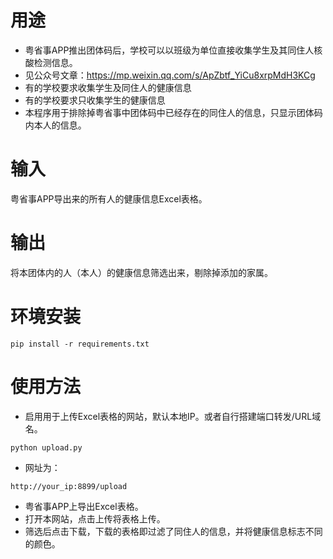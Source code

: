 # 用途
* 粤省事APP推出团体码后，学校可以以班级为单位直接收集学生及其同住人核酸检测信息。
* 见公众号文章：https://mp.weixin.qq.com/s/ApZbtf_YiCu8xrpMdH3KCg
* 有的学校要求收集学生及同住人的健康信息
* 有的学校要求只收集学生的健康信息
* 本程序用于排除掉粤省事中团体码中已经存在的同住人的信息，只显示团体码内本人的信息。

# 输入
粤省事APP导出来的所有人的健康信息Excel表格。

# 输出
将本团体内的人（本人）的健康信息筛选出来，剔除掉添加的家属。

# 环境安装
```commandline
pip install -r requirements.txt
```

# 使用方法
* 启用用于上传Excel表格的网站，默认本地IP。或者自行搭建端口转发/URL域名。
```commandline
python upload.py
```
* 网址为：
```commandline
http://your_ip:8899/upload
```
* 粤省事APP上导出Excel表格。
* 打开本网站，点击上传将表格上传。
* 筛选后点击下载，下载的表格即过滤了同住人的信息，并将健康信息标志不同的颜色。